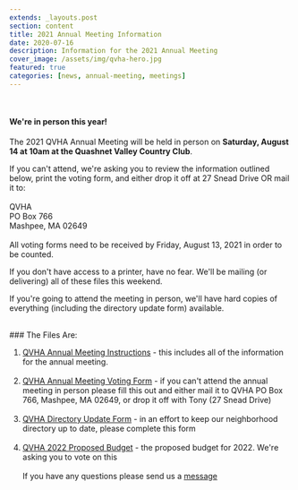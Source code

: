 ```yaml
---
extends: _layouts.post
section: content
title: 2021 Annual Meeting Information
date: 2020-07-16
description: Information for the 2021 Annual Meeting
cover_image: /assets/img/qvha-hero.jpg
featured: true
categories: [news, annual-meeting, meetings]
---
```


<br />

#### We're in person this year!

The 2021 QVHA Annual Meeting will be held in person on **Saturday, August 14 at 10am at the Quashnet Valley Country Club**. 

If you can't attend, we're asking you to review the information outlined below, print the voting form, and either drop it off at 27 Snead Drive OR mail it to:
<br><br>
QVHA<br>
PO Box 766<br>
Mashpee, MA 02649<br>
<br />
All voting forms need to be received by Friday, August 13, 2021 in order to be counted.

If you don't have access to a printer, have no fear. We'll be mailing (or delivering) all of these files this weekend. 

If you're going to attend the meeting in person, we'll have hard copies of everything (including the directory update form) available. 

<br>
### The Files Are:

1. [QVHA Annual Meeting Instructions](/assets/files/2021-annual-meeting/2021-annual-meeting-instructions.pdf) - this includes all of the information for the annual meeting.
   <br /><br />
2. [QVHA Annual Meeting Voting Form](/assets/files/2021-annual-meeting/2021-proxy-form.pdf) - if you can't attend the annual meeting in person please fill this out and either mail it to QVHA PO Box 766, Mashpee, MA 02649, or drop it off with Tony (27 Snead Drive)
   <br /><br />
3. [QVHA Directory Update Form](/assets/files/2021-annual-meeting/qvha-directory-update-form.pdf) - in an effort to keep our neighborhood directory up to date, please complete this form
   <br /><br />
4. [QVHA 2022 Proposed Budget](/assets/files/2021-annual-meeting/2022-proposed-budget.pdf) - the proposed budget for 2022. We're asking you to vote on this
   <br /><br />
   If you have any questions please send us a [message](/contact)
